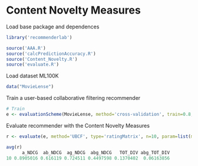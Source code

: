 # Content Novelty Measures

Load base package and dependences
```R
library('recommenderlab')

source('AAA.R')
source('calcPredictionAccuracy.R')
source('Content_Novelty.R')
source('evaluate.R')
```

Load dataset ML100K
```R
data("MovieLense")
```
Train a user-based collaborative filtering recommender
```R
# Train
e <- evaluationScheme(MovieLense, method='cross-validation', train=0.8, k=5, given=15, goodRating=4)
```

Evaluate recommender with the Content Novelty Measures
```R
r <- evaluate(e, method='UBCF', type='ratingMatrix', n=10, param=list(method='cosine', nn=50))

avg(r)
      a_NDCG  ab_NDCG  ag_NDCG  abg_NDCG   TOT_DIV abg_TOT_DIV
10 0.8905016 0.616119 0.724511 0.4497598 0.1370402  0.06163856
```
